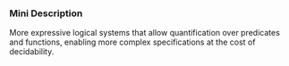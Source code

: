 ### Mini Description

More expressive logical systems that allow quantification over predicates and functions, enabling more complex specifications at the cost of decidability.

